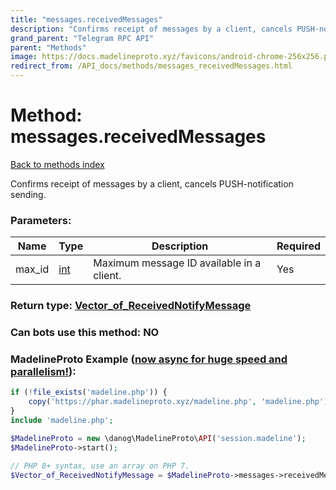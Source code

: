 ```yaml
---
title: "messages.receivedMessages"
description: "Confirms receipt of messages by a client, cancels PUSH-notification sending."
grand_parent: "Telegram RPC API"
parent: "Methods"
image: https://docs.madelineproto.xyz/favicons/android-chrome-256x256.png
redirect_from: /API_docs/methods/messages_receivedMessages.html
---
```

# Method: messages.receivedMessages
[Back to methods index](index.html)



Confirms receipt of messages by a client, cancels PUSH-notification sending.

### Parameters:

| Name     |    Type       | Description | Required |
|----------|---------------|-------------|----------|
|max\_id|[int](/API_docs/types/int.html) | Maximum message ID available in a client. | Yes|


### Return type: [Vector\_of\_ReceivedNotifyMessage](/API_docs/types/ReceivedNotifyMessage.html)

### Can bots use this method: **NO**


### MadelineProto Example ([now async for huge speed and parallelism!](https://docs.madelineproto.xyz/docs/ASYNC.html)):


```php
if (!file_exists('madeline.php')) {
    copy('https://phar.madelineproto.xyz/madeline.php', 'madeline.php');
}
include 'madeline.php';

$MadelineProto = new \danog\MadelineProto\API('session.madeline');
$MadelineProto->start();

// PHP 8+ syntax, use an array on PHP 7.
$Vector_of_ReceivedNotifyMessage = $MadelineProto->messages->receivedMessages(max_id: int, );
```

